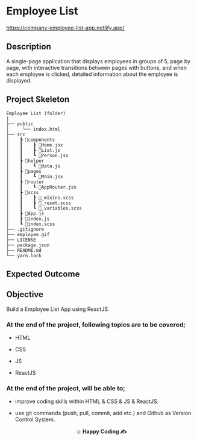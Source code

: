 # Employee List

https://company-employee-list-app.netlify.app/

## Description

A single-page application that displays employees in groups of 5, page by page, with interactive transitions between pages with buttons, and when each employee is clicked, detailed information about the employee is displayed.

## Project Skeleton

```
Employee List (folder)
|
├── public
│     └── index.html
├── src
│    ┣ 📂components
│    ┃    ┣ 📜Home.jsx
│    ┃    ┣ 📜List.js
│    ┃    ┗ 📜Person.jsx
│    ┣ 📂helper
│    ┃    ┗ 📜data.js
│    ┣ 📂pages
│    ┃    ┗ 📜Main.jsx
│    ┣ 📂router
│    ┃    ┗ 📜AppRouter.jsx
│    ┣ 📂scss
│    ┃    ┣ 📜_mixins.scss
│    ┃    ┣ 📜_reset.scss
│    ┃    ┗ 📜_variables.scss
│    ┣ 📜App.js
│    ┣ 📜index.js
│    ┗ 📜index.scss
├── .gitignore
├── employee.gif
├── LICENSE
├── package.json
├── README.md
└── yarn.lock
```

## Expected Outcome

## Objective

Build a Employee List App using ReactJS.

### At the end of the project, following topics are to be covered;

- HTML

- CSS

- JS

- ReactJS

### At the end of the project, will be able to;

- improve coding skills within HTML & CSS & JS & ReactJS.

- use git commands (push, pull, commit, add etc.) and Github as Version Control System.

**<p align="center">&#9786; Happy Coding &#9997;</p>**

